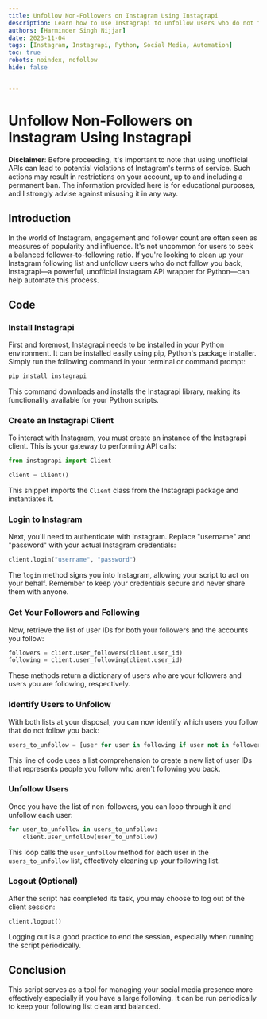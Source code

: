 ```yaml
---
title: Unfollow Non-Followers on Instagram Using Instagrapi
description: Learn how to use Instagrapi to unfollow users who do not follow you back on Instagram.
authors: [Harminder Singh Nijjar]
date: 2023-11-04
tags: [Instagram, Instagrapi, Python, Social Media, Automation]
toc: true
robots: noindex, nofollow
hide: false


---
```

# Unfollow Non-Followers on Instagram Using Instagrapi

**Disclaimer**: Before proceeding, it's important to note that using unofficial APIs can lead to potential violations of Instagram's terms of service. Such actions may result in restrictions on your account, up to and including a permanent ban. The information provided here is for educational purposes, and I strongly advise against misusing it in any way.

## Introduction

In the world of Instagram, engagement and follower count are often seen as measures of popularity and influence. It's not uncommon for users to seek a balanced follower-to-following ratio. If you're looking to clean up your Instagram following list and unfollow users who do not follow you back, Instagrapi—a powerful, unofficial Instagram API wrapper for Python—can help automate this process.


## Code

### Install Instagrapi

First and foremost, Instagrapi needs to be installed in your Python environment. It can be installed easily using pip, Python's package installer. Simply run the following command in your terminal or command prompt:

```bash
pip install instagrapi
```

This command downloads and installs the Instagrapi library, making its functionality available for your Python scripts.

### Create an Instagrapi Client

To interact with Instagram, you must create an instance of the Instagrapi client. This is your gateway to performing API calls:

```python
from instagrapi import Client

client = Client()
```

This snippet imports the `Client` class from the Instagrapi package and instantiates it.

### Login to Instagram

Next, you'll need to authenticate with Instagram. Replace "username" and "password" with your actual Instagram credentials:

```python
client.login("username", "password")
```

The `login` method signs you into Instagram, allowing your script to act on your behalf. Remember to keep your credentials secure and never share them with anyone.

### Get Your Followers and Following

Now, retrieve the list of user IDs for both your followers and the accounts you follow:

```python
followers = client.user_followers(client.user_id)
following = client.user_following(client.user_id)
```

These methods return a dictionary of users who are your followers and users you are following, respectively.

### Identify Users to Unfollow

With both lists at your disposal, you can now identify which users you follow that do not follow you back:

```python
users_to_unfollow = [user for user in following if user not in followers]
```

This line of code uses a list comprehension to create a new list of user IDs that represents people you follow who aren't following you back.

### Unfollow Users

Once you have the list of non-followers, you can loop through it and unfollow each user:

```python
for user_to_unfollow in users_to_unfollow:
    client.user_unfollow(user_to_unfollow)
```

This loop calls the `user_unfollow` method for each user in the `users_to_unfollow` list, effectively cleaning up your following list.

### Logout (Optional)

After the script has completed its task, you may choose to log out of the client session:

```python
client.logout()
```

Logging out is a good practice to end the session, especially when running the script periodically.

## Conclusion

This script serves as a tool for managing your social media presence more effectively especially if you have a large following. It can be run periodically to keep your following list clean and balanced.


